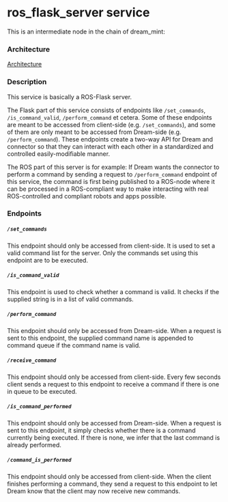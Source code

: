 # ros_flask_server service

This is an intermediate node in the chain of dream_mint:

### Architecture

[Architecture](../../assistant_dists/dream_mint/architecture.png)

### Description

This service is basically a ROS-Flask server. 

The Flask part of this service consists of endpoints like `/set_commands`, `/is_command_valid`, `/perform_command` et cetera. Some of these endpoints are meant to be accessed from client-side (e.g. `/set_commands`), and some of them are only meant to be accessed from Dream-side (e.g. `/perform_command`).
These endpoints create a two-way API for Dream and connector so that they can interact with each other in a standardized and controlled easily-modifiable manner.

The ROS part of this server is for example:
If Dream wants the connector to perform a command by sending a request to `/perform_command` endpoint of this service, the command is first being published to a ROS-node where it can be processed in a ROS-compliant way to make interacting with real ROS-controlled and compliant robots and apps possible.

### Endpoints

##### `/set_commands`

This endpoint should only be accessed from client-side. It is used to set a valid command list for the server. Only the commands set using this endpoint are to be executed.

##### `/is_command_valid`

This endpoint is used to check whether a command is valid. It checks if the supplied string is in a list of valid commands.

##### `/perform_command`

This endpoint should only be accessed from Dream-side. When a request is sent to this endpoint, the supplied command name is appended to command queue if the command name is valid.

##### `/receive_command`

This endpoint should only be accessed from client-side. Every few seconds client sends a request to this endpoint to receive a command if there is one in queue to be executed.

##### `/is_command_performed`

This endpoint should only be accessed from Dream-side. When a request is sent to this endpoint, it simply checks whether there is a command currently being executed. If there is none, we infer that the last command is already performed.

##### `/command_is_performed`

This endpoint should only be accessed from client-side. When the client finishes performing a command, they send a request to this endpoint to let Dream know that the client may now receive new commands.
